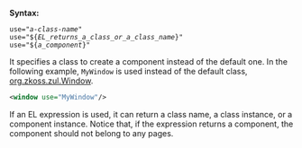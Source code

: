**Syntax:**

`use="`*`a-class-name`*`"`  
`use="${`*`EL_returns_a_class_or_a_class_name`*`}"`  
`use="${`*`a_component`*`}"`

It specifies a class to create a component instead of the default one.
In the following example, `MyWindow` is used instead of the default
class, [org.zkoss.zul.Window](https://www.zkoss.org/javadoc/latest/zk/org/zkoss/zul/Window.html).

```xml
<window use="MyWindow"/>
```

If an EL expression is used, it can return a class name, a class
instance, or a component instance. Notice that, if the expression
returns a component, the component should not belong to any pages.


